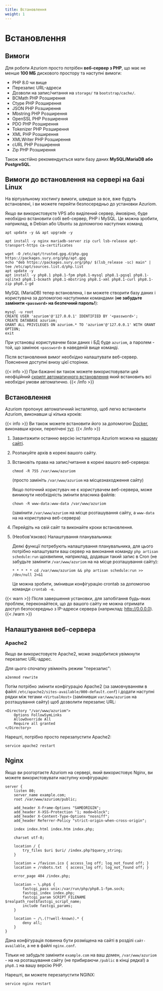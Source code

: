 ```yaml
---
title: Встановлення
weight: 1
---
```


# Встановлення

## Вимоги

Для роботи Azuriom просто потрібен **веб-сервер з PHP**, що має не менше **100 МБ**
дискового простору та наступні вимоги:

- PHP 8.0 чи вище
- Перезапис URL-адреси
- Дозволи на запис/читання на `storage/` та `bootstrap/cache/`.
- BCMath PHP Розширення
- Ctype PHP Розширення
- JSON PHP Розширення
- Mbstring PHP Розширення
- OpenSSL PHP Розширення
- PDO PHP Розширення
- Tokenizer PHP Розширення
- XML PHP Розширення
- XMLWriter PHP Розширення
- cURL PHP Розширення
- Zip PHP Розширення

Також настійно рекомендується мати базу даних **MySQL/MariaDB або PostgreSQL**.

## Вимоги до встановлення на сервері на базі Linux

На віртуальному хостингу вимоги, швидше за все, вже будуть встановлені,
і ви можете перейти безпосередньо до установки Azuriom.

Якщо ви використовуєте VPS або виділений сервер, ймовірно, буде необхідно встановити собі веб-сервер, PHP і MySQL.
Це можна зробити, наприклад, в Debian або Ubuntu за допомогою наступних команд

```
apt update -y && apt upgrade -y

apt install -y nginx mariadb-server zip curl lsb-release apt-transport-https ca-certificates

wget -O /etc/apt/trusted.gpg.d/php.gpg https://packages.sury.org/php/apt.gpg
echo "deb https://packages.sury.org/php/ $(lsb_release -sc) main" | tee /etc/apt/sources.list.d/php.list
apt update -y
apt install -y php8.1 php8.1-fpm php8.1-mysql php8.1-pgsql php8.1-sqlite3 php8.1-bcmath php8.1-mbstring php8.1-xml php8.1-curl php8.1-zip php8.1-gd
```

MySQL (MariaDB) тепер встановлена, і ви можете створити базу даних і користувача за допомогою
наступними командами (**не забудьте замінити `<password>` на безпечний пароль!**):
```
mysql -u root
CREATE USER 'azuriom'@'127.0.0.1' IDENTIFIED BY '<password>';
CREATE DATABASE azuriom;
GRANT ALL PRIVILEGES ON azuriom.* TO 'azuriom'@'127.0.0.1' WITH GRANT OPTION;
exit
```

При установці користувачем бази даних і БД буде `azuriom`, а паролем - той, що замінює `<password>`
в наведеній вище команді.

Після встановлення вимог необхідно налаштувати веб-сервер. Пояснення доступні внизу цієї
сторінки.

{{< info >}}
При бажанні ви також можете використовувати цей неофіційний
[скрипт автоматичного встановлення](https://github.com/AzuriomCommunity/Script-AutoInstall)
який встановить всі необхідні умови автоматично.
{{< /info >}}

## Встановлення

Azuriom пропонує автоматичний інсталятор, щоб легко встановити Azuriom, виконавши ці кілька кроків:

{{< info >}}
Ви також можете встановити його за допомогою [Docker](https://www.docker.com/), виконавши кроки, перелічені [тут](https://github.com/Azuriom/Azuriom/blob/master/docker/INSTALL.md).
{{< /info >}}

1. Завантажити останню версію інсталятора Azuriom можна на [нашому сайті](https://azuriom.com/download).

1. Розпакуйте архів в корені вашого сайту.

1. Встановіть права на запис/читання в корені вашого веб-сервера:
   ```
   chmod -R 755 /var/www/azuriom
   ```
   (просто замініть `/var/www/azuriom` на місцезнаходження сайту)

   Якщо поточний користувач не є користувачем веб-сервера, може виникнути необхідність змінити власника файлів:
    ```
    chown -R www-data:www-data /var/www/azuriom
    ```
   (замінити `/var/www/azuriom` на місце розташування сайту, а `www-data` на
   на користувача веб-сервера)

1. Перейдіть на свій сайт та виконайте кроки встановлення.

1. (Необов'язково) Налаштування планувальника:

   Деякі функції потребують налаштування планувальника, для цього потрібно налаштувати ваш сервер на виконання
   команду `php artisan schedule:run` щохвилини, наприклад, додавши такий запис в Cron (не забудьте
   замінити `/var/www/azuriom` на
   на місце розташування сайту):
   ```
   * * * * * cd /var/www/azuriom && php artisan schedule:run >> /dev/null 2>&1
   ```
   Це можна зробити, змінивши конфігурацію crontab за допомогою команди `crontab -e`.

{{< warn >}}
Після завершення установки, для запобігання будь-яких проблем, переконайтеся, що до вашого сайту
не можна отримати доступ безпосередньо з IP-адреси сервера (наприклад: http://0.0.0.0).
{{< /warn >}}

## Налаштування веб-сервера

### Apache2

Якщо ви використовуєте Apache2, може знадобитися увімкнути перезапис URL-адрес.

Для цього спочатку увімкніть режим "перезапис":

```
a2enmod rewrite
```

Потім потрібно змінити конфігурацію Apache2 (за замовчуванням в файлі `/etc/apache2/sites-available/000-default.conf`)
і додати наступні рядки між тегами `<VirtualHost>` (замінивши `var/www/azuriom` на розташування сайту)
щоб дозволити перезапис URL:

```
<Directory "/var/www/azuriom">
    Options FollowSymLinks
    AllowOverride All
    Require all granted
</Directory>
```

Нарешті, потрібно просто перезапустити Apache2:

```
service apache2 restart
```

## Nginx

Якщо ви розгортаєте Azuriom на сервері, який використовує Nginx, ви можете використовувати наступну конфігурацію:

```
server {
    listen 80;
    server_name example.com;
    root /var/www/azuriom/public;

    add_header X-Frame-Options "SAMEORIGIN";
    add_header X-XSS-Protection "1; mode=block";
    add_header X-Content-Type-Options "nosniff";
    add_header Referrer-Policy "strict-origin-when-cross-origin";

    index index.html index.htm index.php;

    charset utf-8;

    location / {
        try_files $uri $uri/ /index.php?$query_string;
    }

    location = /favicon.ico { access_log off; log_not_found off; }
    location = /robots.txt  { access_log off; log_not_found off; }

    error_page 404 /index.php;

    location ~ \.php$ {
        fastcgi_pass unix:/var/run/php/php8.1-fpm.sock;
        fastcgi_index index.php;
        fastcgi_param SCRIPT_FILENAME $realpath_root$fastcgi_script_name;
        include fastcgi_params;
    }

    location ~ /\.(?!well-known).* {
        deny all;
    }
}
```

Дана конфігурація повинна бути розміщена на сайті в розділі `сайт-available`, а не в файлі
`nginx.conf`.

Тільки не забудьте замінити `example.com` на ваш домен, `/var/www/azuriom` - на
на розташування сайту (не прибираючи `/public` в кінці рядка!)
а `php8.1` на вашу версію PHP.

Нарешті, ви можете перезапустити NGINX:

```
service nginx restart
```
